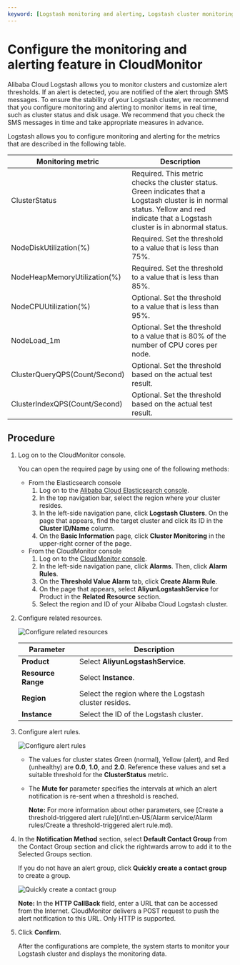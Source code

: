 ```yaml
---
keyword: [Logstash monitoring and alerting, Logstash cluster monitoring]
---
```


# Configure the monitoring and alerting feature in CloudMonitor

Alibaba Cloud Logstash allows you to monitor clusters and customize alert thresholds. If an alert is detected, you are notified of the alert through SMS messages. To ensure the stability of your Logstash cluster, we recommend that you configure monitoring and alerting to monitor items in real time, such as cluster status and disk usage. We recommend that you check the SMS messages in time and take appropriate measures in advance.

Logstash allows you to configure monitoring and alerting for the metrics that are described in the following table.

|Monitoring metric|Description|
|-----------------|-----------|
|ClusterStatus|Required. This metric checks the cluster status. Green indicates that a Logstash cluster is in normal status. Yellow and red indicate that a Logstash cluster is in abnormal status.|
|NodeDiskUtilization\(%\)|Required. Set the threshold to a value that is less than 75%.|
|NodeHeapMemoryUtilization\(%\)|Required. Set the threshold to a value that is less than 85%.|
|NodeCPUUtilization\(%\)|Optional. Set the threshold to a value that is less than 95%.|
|NodeLoad\_1m|Optional. Set the threshold to a value that is 80% of the number of CPU cores per node.|
|ClusterQueryQPS\(Count/Second\)|Optional. Set the threshold based on the actual test result.|
|ClusterIndexQPS\(Count/Second\)|Optional. Set the threshold based on the actual test result.|

## Procedure

1.  Log on to the CloudMonitor console.

    You can open the required page by using one of the following methods:

    -   From the Elasticsearch console
        1.  Log on to the [Alibaba Cloud Elasticsearch console](https://elasticsearch.console.aliyun.com/#/home).
        2.  In the top navigation bar, select the region where your cluster resides.
        3.  In the left-side navigation pane, click **Logstash Clusters**. On the page that appears, find the target cluster and click its ID in the **Cluster ID/Name** column.
        4.  On the **Basic Information** page, click **Cluster Monitoring** in the upper-right corner of the page.
    -   From the CloudMonitor console
        1.  Log on to the [CloudMonitor console](https://cloudmonitor.console.aliyun.com/#/cloud/buckets/).
        2.  In the left-side navigation pane, click **Alarms**. Then, click **Alarm Rules**.
        3.  On the **Threshold Value Alarm** tab, click **Create Alarm Rule**.
        4.  On the page that appears, select **AliyunLogstashService** for Product in the **Related Resource** section.
        5.  Select the region and ID of your Alibaba Cloud Logstash cluster.
2.  Configure related resources.

    ![Configure related resources](https://static-aliyun-doc.oss-accelerate.aliyuncs.com/assets/img/en-US/7303986061/p67529.png)

    |Parameter|Description|
    |---------|-----------|
    |**Product**|Select **AliyunLogstashService**.|
    |**Resource Range**|Select **Instance**.|
    |**Region**|Select the region where the Logstash cluster resides.|
    |**Instance**|Select the ID of the Logstash cluster.|

3.  Configure alert rules.

    ![Configure alert rules](https://static-aliyun-doc.oss-accelerate.aliyuncs.com/assets/img/en-US/7303986061/p67531.png)

    -   The values for cluster states Green \(normal\), Yellow \(alert\), and Red \(unhealthy\) are **0.0**, **1.0**, and **2.0**. Reference these values and set a suitable threshold for the **ClusterStatus** metric.
    -   The **Mute for** parameter specifies the intervals at which an alert notification is re-sent when a threshold is reached.

        **Note:** For more information about other parameters, see [Create a threshold-triggered alert rule](/intl.en-US/Alarm service/Alarm rules/Create a threshold-triggered alert rule.md).

4.  In the **Notification Method** section, select **Default Contact Group** from the Contact Group section and click the rightwards arrow to add it to the Selected Groups section.

    If you do not have an alert group, click **Quickly create a contact group** to create a group.

    ![Quickly create a contact group](https://static-aliyun-doc.oss-accelerate.aliyuncs.com/assets/img/en-US/3667819951/p39988.png)

    **Note:** In the **HTTP CallBack** field, enter a URL that can be accessed from the Internet. CloudMonitor delivers a POST request to push the alert notification to this URL. Only HTTP is supported.

5.  Click **Confirm**.

    After the configurations are complete, the system starts to monitor your Logstash cluster and displays the monitoring data.


